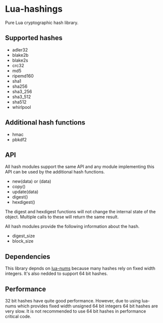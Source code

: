 Lua-hashings
============

Pure Lua cryptographic hash library.

Supported hashes
----------------

* adler32
* blake2b
* blake2s
* crc32
* md5
* ripemd160
* sha1
* sha256
* sha3_256
* sha3_512
* sha512
* whirlpool

Additional hash functions
-------------------------

* hmac
* pbkdf2

API
---

All hash modules support the same API and any module implementing
this API can be used by the additional hash functions.

* new(data) or (data)
* copy()
* update(data)
* digest()
* hexdigest()

The digest and hexdigest functions will not change the internal state
of the object. Multiple calls to these will return the same result.

All hash modules provide the following information about the hash.

* digest_size
* block_size

Dependencies
------------

This library depnds on [lua-nums](https://github.com/user-none/lua-nums)
because many hashes rely on fixed width integers. It's also nedded
to support 64 bit hashes.

Performance
-----------

32 bit hashes have quite good performance. However, due to using lua-nums which
provides fixed width unsigned 64 bit integers 64 bit hashes are very slow. It is
not recommended to use 64 bit hashes in performance critical code.
